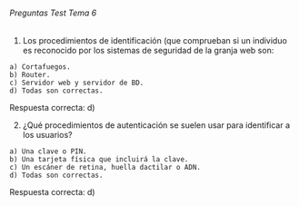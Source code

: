 ###### Preguntas Test Tema 6

1. Los procedimientos de identificación (que comprueban si un individuo es reconocido por los sistemas de seguridad de la granja web son:
````
a) Cortafuegos.
b) Router.
c) Servidor web y servidor de BD.
d) Todas son correctas.
````
Respuesta correcta: d)

2. ¿Qué procedimientos de autenticación se suelen usar para identificar a los usuarios?
````
a) Una clave o PIN.
b) Una tarjeta física que incluirá la clave.
c) Un escáner de retina, huella dactilar o ADN.
d) Todas son correctas.
````
Respuesta correcta: d)
